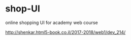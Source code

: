 # shop-UI
online shopping  UI for academy web course

http://shenkar.html5-book.co.il/2017-2018/web1/dev_214/
